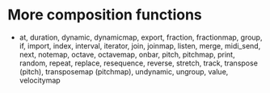 # More composition functions

- at, duration, dynamic, dynamicmap, export, fraction, fractionmap, group, if, import, index, interval, iterator, join, joinmap, listen, merge, midi_send, next, notemap, octave, octavemap, onbar, pitch, pitchmap, print, random, repeat, replace, resequence, reverse, stretch, track, transpose (pitch), transposemap (pitchmap), undynamic, ungroup, value, velocitymap